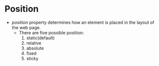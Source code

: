 # Position

* *position* property determines how an element is placed in the layout of the web page.
    - There are five possible position:
        1. static(default)
        2. relative
        3. absolute
        4. fixed
        5. sticky
